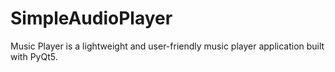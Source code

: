 # SimpleAudioPlayer
Music Player is a lightweight and user-friendly music player application built with PyQt5.
